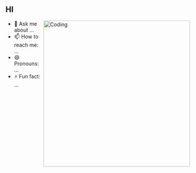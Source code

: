 ## HI 

<img align="right" alt="Coding" width="400" src="https://github.com/user-attachments/assets/7dcd0ce5-e6bf-4739-a287-a433665c5e45">

- 💬 Ask me about ...
- 📫 How to reach me: ...
- 😄 Pronouns: ...
- ⚡ Fun fact: ...


